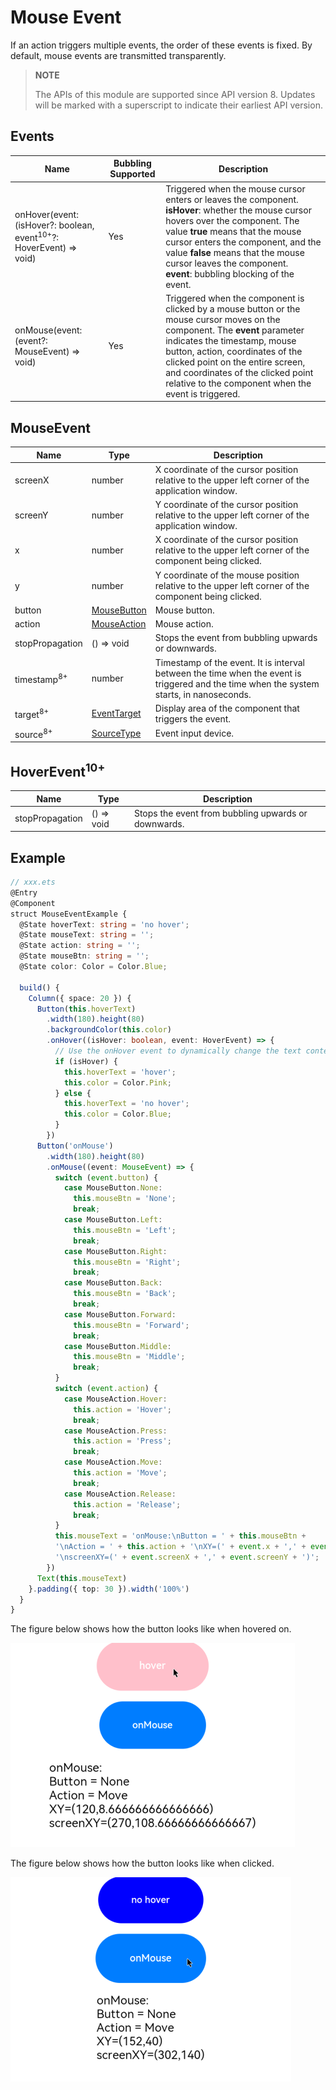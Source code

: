 # Mouse Event

If an action triggers multiple events, the order of these events is fixed. By default, mouse events are transmitted transparently.

>  **NOTE**
>
>  The APIs of this module are supported since API version 8. Updates will be marked with a superscript to indicate their earliest API version.


## Events

| Name                                                        | Bubbling Supported| Description                                                        |
| ------------------------------------------------------------ | -------- | ------------------------------------------------------------ |
| onHover(event: (isHover?: boolean, event<sup>10+</sup>?: HoverEvent) =&gt; void) | Yes      | Triggered when the mouse cursor enters or leaves the component.<br>**isHover**: whether the mouse cursor hovers over the component. The value **true** means that the mouse cursor enters the component, and the value **false** means that the mouse cursor leaves the component.<br>**event**: bubbling blocking of the event.|
| onMouse(event: (event?: MouseEvent) =&gt; void) | Yes      | Triggered when the component is clicked by a mouse button or the mouse cursor moves on the component. The **event** parameter indicates the timestamp, mouse button, action, coordinates of the clicked point on the entire screen, and coordinates of the clicked point relative to the component when the event is triggered.|


## MouseEvent

| Name     | Type                           | Description                  |
| --------- | ------------------------------- | -------------------- |
| screenX   | number                          | X coordinate of the cursor position relative to the upper left corner of the application window.|
| screenY   | number                          | Y coordinate of the cursor position relative to the upper left corner of the application window.|
| x         | number                          | X coordinate of the cursor position relative to the upper left corner of the component being clicked.|
| y         | number                          | Y coordinate of the mouse position relative to the upper left corner of the component being clicked.|
| button    | [MouseButton](ts-appendix-enums.md#mousebutton) | Mouse button.               |
| action    | [MouseAction](ts-appendix-enums.md#mouseaction) | Mouse action.               |
| stopPropagation      | () => void | Stops the event from bubbling upwards or downwards.                        |
| timestamp<sup>8+</sup> | number | Timestamp of the event. It is interval between the time when the event is triggered and the time when the system starts, in nanoseconds.|
| target<sup>8+</sup> | [EventTarget](ts-universal-events-click.md#eventtarget8) | Display area of the component that triggers the event.|
| source<sup>8+</sup> | [SourceType](ts-gesture-settings.md#sourcetype)| Event input device.|

## HoverEvent<sup>10+</sup>

| Name     | Type                           | Description                  |
| --------- | ------------------------------- | -------------------- |
| stopPropagation   | () => void                          | Stops the event from bubbling upwards or downwards.|

## Example

```ts
// xxx.ets
@Entry
@Component
struct MouseEventExample {
  @State hoverText: string = 'no hover';
  @State mouseText: string = '';
  @State action: string = '';
  @State mouseBtn: string = '';
  @State color: Color = Color.Blue;

  build() {
    Column({ space: 20 }) {
      Button(this.hoverText)
        .width(180).height(80)
        .backgroundColor(this.color)
        .onHover((isHover: boolean, event: HoverEvent) => {
          // Use the onHover event to dynamically change the text content and background color of a button when the mouse pointer is hovered on it.
          if (isHover) {
            this.hoverText = 'hover';
            this.color = Color.Pink;
          } else {
            this.hoverText = 'no hover';
            this.color = Color.Blue;
          }
        })
      Button('onMouse')
        .width(180).height(80)
        .onMouse((event: MouseEvent) => {
          switch (event.button) {
            case MouseButton.None:
              this.mouseBtn = 'None';
              break;
            case MouseButton.Left:
              this.mouseBtn = 'Left';
              break;
            case MouseButton.Right:
              this.mouseBtn = 'Right';
              break;
            case MouseButton.Back:
              this.mouseBtn = 'Back';
              break;
            case MouseButton.Forward:
              this.mouseBtn = 'Forward';
              break;
            case MouseButton.Middle:
              this.mouseBtn = 'Middle';
              break;
          }
          switch (event.action) {
            case MouseAction.Hover:
              this.action = 'Hover';
              break;
            case MouseAction.Press:
              this.action = 'Press';
              break;
            case MouseAction.Move:
              this.action = 'Move';
              break;
            case MouseAction.Release:
              this.action = 'Release';
              break;
          }
          this.mouseText = 'onMouse:\nButton = ' + this.mouseBtn +
          '\nAction = ' + this.action + '\nXY=(' + event.x + ',' + event.y + ')' +
          '\nscreenXY=(' + event.screenX + ',' + event.screenY + ')';
        })
      Text(this.mouseText)
    }.padding({ top: 30 }).width('100%')
  }
}
```

 

The figure below shows how the button looks like when hovered on.

 ![mouse](figures/mouse.png) 

The figure below shows how the button looks like when clicked.

![mouse1](figures/mouse1.png)
